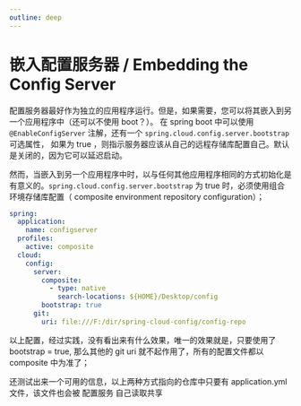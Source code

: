 ```yaml
---
outline: deep
---
```

# 嵌入配置服务器 / Embedding the Config Server

配置服务器最好作为独立的应用程序运行。但是，如果需要，您可以将其嵌入到另一个应用程序中（还可以不使用 boot？）。
在 spring boot 中可以使用 `@EnableConfigServer` 注解，还有一个 `spring.cloud.config.server.bootstrap` 可选属性，
如果为 true ，则指示服务器应该从自己的远程存储库配置自己。默认是关闭的，因为它可以延迟启动。

然而，当嵌入到另一个应用程序中时，以与任何其他应用程序相同的方式初始化是有意义的。`spring.cloud.config.server.bootstrap` 为 true 时，必须使用组合环境存储库配置（ composite environment repository configuration）；

```yml
spring:
  application:
    name: configserver
  profiles:
    active: composite
  cloud:
    config:
      server:
        composite:
          - type: native
            search-locations: ${HOME}/Desktop/config
        bootstrap: true
      git:
        uri: file:///F:/dir/spring-cloud-config/config-repo  
```

以上配置，经过实践，没有看出来有什么效果，唯一的效果就是，只要使用了 bootstrap = true,
那么其他的 git uri 就不起作用了，所有的配置文件都以 composite 中为准了；

还测试出来一个可用的信息，以上两种方式指向的仓库中只要有 application.yml 文件，该文件也会被 配置服务 自己读取共享
